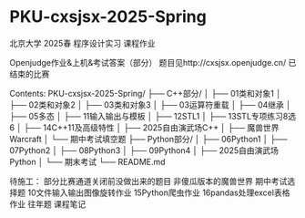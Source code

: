# PKU-cxsjsx-2025-Spring
北京大学 2025春 程序设计实习 课程作业

Openjudge作业&上机&考试答案（部分）
题目见http://cxsjsx.openjudge.cn/ 已结束的比赛

Contents:
PKU-cxsjsx-2025-Spring/
├── C++部分/
│   ├── 01类和对象1
│   ├── 02类和对象2
│   ├── 03类和对象3
│   ├── 03运算符重载
│   ├── 04继承
│   ├── 05多态
│   ├── 11输入输出与模板
│   ├── 12STL1
│   ├── 13STL专项练习8选6
│   ├── 14C++11及高级特性
│   ├── 2025自由演武场C++
│   ├── 魔兽世界Warcraft
│   └── 期中考试填空题
├── Python部分/
│   ├── 06Python1
│   ├── 07Python2
│   ├── 08Python3
│   ├── 09Python4
│   ├── 2025自由演武场Python
│   └── 期末考试
└── README.md

待施工：
部分比赛通道关闭前没做出来的题目
非傻瓜版本的魔兽世界
期中考试选择题
10文件输入输出图像旋转作业
15Python爬虫作业
16pandas处理excel表格作业
往年题
课程笔记

